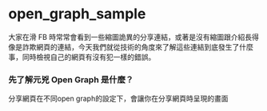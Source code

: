 # open_graph_sample

大家在滑 FB 時常常會看到一些縮圖詭異的分享連結，或著是沒有縮圖跟介紹長得像是詐欺網頁的連結，今天我們就從技術的角度來了解這些連結到底發生了什麼事，同時檢視自己的網頁有沒有犯一樣的錯誤。

### 先了解元兇 Open Graph 是什麼？



分享網頁在不同open graph的設定下，會讓你在分享網頁時呈現的畫面


[](https://dean9703111.github.io/open_graph_sample/none_open_graph.html)
[](https://dean9703111.github.io/open_graph_sample/only_title.html)
[](https://dean9703111.github.io/open_graph_sample/title_description.html)
[](https://dean9703111.github.io/open_graph_sample/no_thumbnail.html)
[](https://dean9703111.github.io/open_graph_sample/small_thumbnail.html)
[](https://dean9703111.github.io/open_graph_sample/big_thumbnail.html)